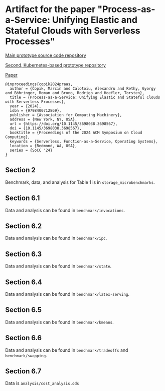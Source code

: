 # Artifact for the paper "Process-as-a-Service: Unifying Elastic and Stateful Clouds with Serverless Processes"

[Main prototype source code repository](https://github.com/spcl/praas)

[Second, Kubernetes-based prototype repository](https://github.com/spcl/praas-kubernetes)

[Paper](https://mcopik.github.io/assets/pdf/2024_praas_preprint.pdf)

```
@inproceedings{copik2024praas,
  author = {Copik, Marcin and Calotoiu, Alexandru and Rethy, Gyorgy and Böhringer, Roman and Bruno, Rodrigo and Hoefler, Torsten},
  title = {Process-as-a-Service: Unifying Elastic and Stateful Clouds with Serverless Processes},
  year = {2024},
  isbn = {9798400712869},
  publisher = {Association for Computing Machinery},
  address = {New York, NY, USA},
  url = {https://doi.org/10.1145/3698038.3698567},
  doi = {10.1145/3698038.3698567},
  booktitle = {Proceedings of the 2024 ACM Symposium on Cloud Computing},
  keywords = {Serverless, Function-as-a-Service, Operating Systems},
  location = {Redmond, WA, USA},
  series = {SoCC '24}
}
```

## Section 2

Benchmark, data, and analysis for Table 1 is in `storage_microbenchmarks`.

## Section 6.1

Data and analysis can be found in `benchmark/invocations`.

## Section 6.2

Data and analysis can be found in `benchmark/ipc`.

## Section 6.3

Data and analysis can be found in `benchmark/state`.

## Section 6.4

Data and analysis can be found in `benchmark/latex-serving`.

## Section 6.5 

Data and analysis can be found in `benchmark/kmeans`.

## Section 6.6

Data and analysis can be found in `benchmark/tradeoffs` and `benchmark/swapping`.

## Section 6.7

Data is `analysis/cost_analysis.ods`
